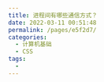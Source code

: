 ```yaml
---
title: 进程间有哪些通信方式？
date: 2022-03-11 00:51:48
permalink: /pages/e5f2d7/
categories:
  - 计算机基础
  - CSS
tags:
  - 
---
```

